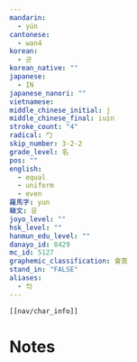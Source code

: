 ```yaml
---
mandarin:
  - yún
cantonese:
  - wan4
korean:
  - 균
korean_native: ""
japanese:
  - IN
japanese_nanori: ""
vietnamese:
middle_chinese_initial: j
middle_chinese_final: iuɪn
stroke_count: "4"
radical: 勹
skip_number: 3-2-2
grade_level: 名
pos: ""
english:
  - equal
  - uniform
  - even
羅馬字: yun
韓文: 윤
joyo_level: ""
hsk_level: ""
hanmun_edu_level: ""
danayo_id: 8429
mc_id: 5127
graphemic_classification: 會意
stand_in: "FALSE"
aliases:
  - 匀
---
```

```meta-bind-embed
[[nav/char_info]]
```

# Notes
